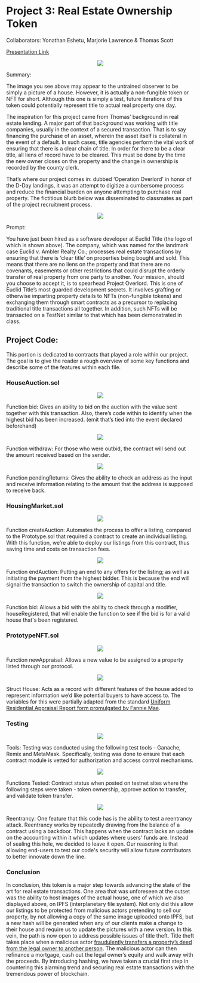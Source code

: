 # Project 3: Real Estate Ownership Token

Collaborators: Yonathan Eshetu, Marjorie Lawrence & Thomas Scott

[Presentation Link](https://github.com/ThomasJScott3/Real-Estate-Ownership-Token/blob/main/Real%20Estate%20Token%20Presentation.pdf)


<p align="center"><img src="https://github.com/ThomasJScott3/Real-Estate-Ownership-Token/blob/main/Images/NFT.png"></img></p>


Summary: 

The image you see above may appear to the untrained observer to be simply a picture of a house. However, it is actually a non-fungible token or NFT for short. Although this one is simply a test, future iterations of this token could potentially represent title to actual real property one day. 

The inspiration for this project came from Thomas’ background in real estate lending. A major part of that background was working with title companies, usually in the context of a secured transaction. That is to say financing the purchase of an asset, wherein the asset itself is collateral in the event of a default. In such cases, title agencies perform the vital work of ensuring that there is a clear chain of title. In order for there to be a clear title, all liens of record have to be cleared. This must be done by the time the new owner closes on the property and the change in ownership is recorded by the county clerk. 

That’s where our project comes in: dubbed ‘Operation Overlord’ in honor of the D-Day landings, it was an attempt to digitize a cumbersome process and reduce the financial burden on anyone attempting to purchase real property. The fictitious blurb below was disseminated to classmates as part of the project recruitment process.


<p align="center"><img src="https://github.com/ThomasJScott3/Real-Estate-Ownership-Token/blob/main/Images/euclidLogo.png"></img></p>


Prompt: 

You have just been hired as a software developer at Euclid Title (the logo of which is shown above). The company, which was named for the landmark case Euclid v. Ambler Realty Co.; processes real estate transactions by ensuring that there is ‘clear title’ on properties being bought and sold. This means that there are no liens on the property and that there are no covenants, easements or other restrictions that could disrupt the orderly transfer of real property from one party to another. Your mission, should you choose to accept it, is to spearhead Project Overlord. This is one of Euclid Title’s most guarded development secrets. It involves grafting or otherwise imparting property details to NFTs (non-fungible tokens) and exchanging them through smart contracts as a precursor to replacing traditional title transactions all together. In addition, such NFTs will be transacted on a TestNet similar to that which has been demonstrated in class.


## Project Code:

This portion is dedicated to contracts that played a role within our project. The goal is to give the reader a rough overview of some key functions and describe some of the features within each file. 


### HouseAuction.sol


<p align="center"><img src="https://github.com/ThomasJScott3/Real-Estate-Ownership-Token/blob/main/Images/Bid.PNG"></img></p>


Function bid: Gives an ability to bid on the auction with the value sent together with this transaction. Also, there’s code within to identify when the highest bid has been increased. (emit that’s tied into the event declared beforehand)


<p align="center"><img src="https://github.com/ThomasJScott3/Real-Estate-Ownership-Token/blob/main/Images/Withdraw.PNG"></img></p>


Function withdraw: For those who were outbid, the contract will send out the amount received based on the sender.


<p align="center"><img src="https://github.com/ThomasJScott3/Real-Estate-Ownership-Token/blob/main/Images/PendingReturn.PNG"></img></p>


Function pendingReturns: Gives the ability to check an address as the input and receive information relating to the amount that the address is supposed to receive back.


### HousingMarket.sol


<p align="center"><img src="https://github.com/ThomasJScott3/Real-Estate-Ownership-Token/blob/main/Images/CreateAuction.PNG"></img></p>


Function createAuction: Automates the process to offer a listing, compared to the Prototype.sol that required a contract to create an individual listing. With this function, we’re able to deploy our listings from this contract, thus saving time and costs on transaction fees.


<p align="center"><img src="https://github.com/ThomasJScott3/Real-Estate-Ownership-Token/blob/main/Images/EndAuction.PNG"</img></p>


Function endAuction: Putting an end to any offers for the listing; as well as initiating the payment from the highest bidder. This is because the end will signal the transaction to switch the ownership of capital and title.


<p align="center"><img src="https://github.com/ThomasJScott3/Real-Estate-Ownership-Token/blob/main/Images/Bid_Auction.PNG"></img></p>


Function bid: Allows a bid with the ability to check through a modifier, houseRegistered, that will enable the function to see if the bid is for a valid house that's been registered.  


### PrototypeNFT.sol


<p align="center"><img src="https://github.com/ThomasJScott3/Real-Estate-Ownership-Token/blob/main/Images/newAppraisal.PNG"></img></p>


Function newAppraisal: Allows a new value to be assigned to a property listed through our protocol.


<p align="center"><img src="https://github.com/ThomasJScott3/Real-Estate-Ownership-Token/blob/main/Images/structHouse.PNG"></img></p>


Struct House: Acts as a record with different features of the house added to represent information we’d like potential buyers to have access to. The variables for this were partially adapted from the standard [Uniform Residential Appraisal Report form promulgated by Fannie Mae](https://singlefamily.fanniemae.com/media/12371/display).



### Testing


<p align="center"><img src="https://github.com/ThomasJScott3/Real-Estate-Ownership-Token/blob/main/Images/testingTool.png"></img></p>


Tools: Testing was conducted using the following test tools - Ganache, Remix and MetaMask.  Specifically, testing was done to ensure that each contract module is vetted for authorization and access control mechanisms. 


<p align="center"><img src="https://github.com/ThomasJScott3/Real-Estate-Ownership-Token/blob/main/Images/testingFunction.PNG"></img></p>


Functions Tested: Contract status when posted on testnet sites where the following steps were taken - token ownership, approve action to transfer, and validate token transfer.   


<p align="center"><img src="https://github.com/ThomasJScott3/Real-Estate-Ownership-Token/blob/main/Images/Reentrancy.PNG"></img></p>


Reentrancy: One feature that this code has is the ability to test a reentrancy attack. Reentrancy works by repeatedly drawing from the balance of a contract using a backdoor. This happens when the contract lacks an update on the accounting within it which updates where users' funds are. Instead of sealing this hole, we decided to leave it open. Our reasoning is that allowing end-users to test our code's security will allow future contributors to better innovate down the line. 


### Conclusion


In conclusion, this token is a major step towards advancing the state of the art for real estate transactions. One area that was unforeseen at the outset was the ability to host images of the actual house, one of which we also displayed above, on IPFS (interplanetary file system). Not only did this allow our listings to be protected from malicious actors pretending to sell our property, by not allowing a copy of the same image uploaded onto IPFS, but a new hash will be generated when any of our clients make a change to their house and require us to update the pictures with a new version. 
In this vein, the path is now open to address possible issues of title theft. Title theft takes place when a malicious actor [fraudulently transfers a property’s deed from the legal owner to another person](https://www.experian.com/blogs/ask-experian/what-is-home-title-fraud/). The malicious actor can then refinance a mortgage, cash out the legal owner’s equity and walk away with the proceeds. By introducing hashing, we have taken a crucial first step in countering this alarming trend and securing real estate transactions with the tremendous power of blockchain.

